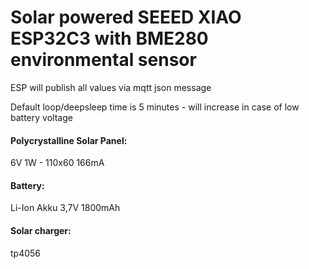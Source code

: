 # Solar powered SEEED XIAO ESP32C3 with BME280 environmental sensor

ESP will publish all values via mqtt json message

Default loop/deepsleep time is 5 minutes - will increase in case of low battery voltage

#### Polycrystalline Solar Panel:
6V 1W -  110x60 166mA 

#### Battery:
Li-Ion Akku 3,7V 1800mAh

#### Solar charger:
tp4056

